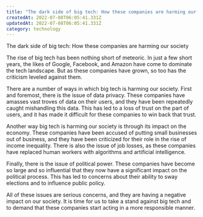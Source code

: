 ```yaml
---
title: "The dark side of big tech: How these companies are harming our society"
createdAt: 2022-07-08T06:05:41.331Z
updatedAt: 2022-07-08T06:05:41.331Z
category: technology
---
```


The dark side of big tech: How these companies are harming our society

The rise of big tech has been nothing short of meteoric. In just a few short years, the likes of Google, Facebook, and Amazon have come to dominate the tech landscape. But as these companies have grown, so too has the criticism leveled against them.

There are a number of ways in which big tech is harming our society. First and foremost, there is the issue of data privacy. These companies have amasses vast troves of data on their users, and they have been repeatedly caught mishandling this data. This has led to a loss of trust on the part of users, and it has made it difficult for these companies to win back that trust.

Another way big tech is harming our society is through its impact on the economy. These companies have been accused of putting small businesses out of business, and they have been criticized for their role in the rise of income inequality. There is also the issue of job losses, as these companies have replaced human workers with algorithms and artificial intelligence.

Finally, there is the issue of political power. These companies have become so large and so influential that they now have a significant impact on the political process. This has led to concerns about their ability to sway elections and to influence public policy.

All of these issues are serious concerns, and they are having a negative impact on our society. It is time for us to take a stand against big tech and to demand that these companies start acting in a more responsible manner.
